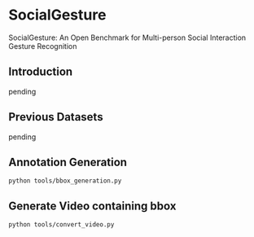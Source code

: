 # SocialGesture
SocialGesture: An Open Benchmark for Multi-person Social Interaction Gesture Recognition    
 
## Introduction

pending

## Previous Datasets

pending

## Annotation Generation

```
python tools/bbox_generation.py
```

## Generate Video containing bbox

```
python tools/convert_video.py
```


